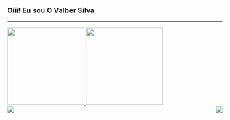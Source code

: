 ### Oiii! Eu sou O Valber Silva

<!--
**valbersilva/valbersilva** is a ✨ _special_ ✨ repository because its `README.md` (this file) appears on your GitHub profile.
Here are some ideas to get you started:
- 🔭 I’m currently working on ...
- 🌱 I’m currently learning ...
- 👯 I’m looking to collaborate on ...
- 🤔 I’m looking for help with ...
- 💬 Ask me about ...
- 📫 How to reach me: ...
- 😄 Pronouns: ...
- ⚡ Fun fact: ...
-->

---
<div>
  <a href="https://github.com/valbersilva">
  <img height="180em" src="https://github-readme-stats.vercel.app/api?username=valbersilva&show_icons=true&theme=dracula&include_all_commits=true&count_private=true"/>
  <img height="180em" src="https://github-readme-stats.vercel.app/api/top-langs/?username=valbersilva&layout=compact&langs_count=7&theme=dracula"/>
</div>
  

  


<a href="https://github.com/ricarthlima/valbersilva">
  <img align = "left" src="https://github-readme-stats.vercel.app/api?username=valbersilva&show_icons=true" />
</a>
  
<a href="https://github.com/ricarthlima/valbersilva">
  <img align = "right" src="https://github-readme-stats.vercel.app/api/top-langs/?username=valbersilva" />
</a>

